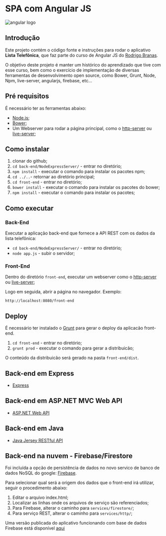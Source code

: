 # SPA com Angular JS

![angular logo](https://mauroao.github.io/angular.js/angular.png)

## Introdução

Este projeto contém o código fonte e instruções para rodar o aplicativo **Lista Telefônica**, que faz parte do curso de Angular JS do [Rodrigo Branas](https://www.youtube.com/user/rodrigobranas).

O objetivo deste projeto é manter um histórico do aprendizado que tive com esse curso, bem como o exercício de implementação de diversas ferramentas de desenvolvimento open source, como Bower, Grunt, Node, Npm, live-server, angularjs, firebase, etc...

## Pré requisitos

É necessário ter as ferramentas abaixo:

* [Node.js](https://nodejs.org/en/);
* [Bower](https://bower.io);
* Um Webserver para rodar a página principal, como o [http-server](https://www.npmjs.com/package/http-server) ou [live-server](https://www.npmjs.com/package/live-server);

## Como instalar

1. clonar do github;
2. `cd back-end/NodeExpressServer/` - entrar no diretório;
3. `npm install` - executar o comando para instalar os pacotes npm;
4. `cd ../..`- retornar ao diretório principal;
4. `cd front-end` - entrar no diretório;
5. `bower install` - executar o comando para instalar os pacotes do bower;
6. `npm install` - executar o comando para instalar os pacotes;

## Como executar

### Back-End

Executar a aplicação back-end que fornece a API REST com os dados da lista telefônica:

* `cd back-end/NodeExpressServer/` - entrar no diretório;
* `node app.js` - subir o servidor;

### Front-End

Dentro do diretório `front-end`, executar um webserver como o [http-server](https://www.npmjs.com/package/http-server) ou [live-server](https://www.npmjs.com/package/live-server);

Logo em seguida, abrir a página no navegador. Exemplo:

`http://localhost:8080/front-end`

## Deploy

É necessário ter instalado o [Grunt](https://gruntjs.com/) para gerar o deploy da aplicacão front-end.

1. `cd front-end` - entrar no diretório;
2. `grunt prod` - executar o comando para gerar a distribuicão;

O conteúdo da distribuicão será gerado na pasta `front-end/dist`.


## Back-end em Express 

* [Express](https://github.com/mauroao/expressjs)

## Back-end em ASP.NET MVC Web API

* [ASP.NET Web API](https://github.com/mauroao/asp-net-web-api)

## Back-end em Java

* [Java Jersey RESTful API](https://github.com/mauroao/java-jersey-rest-api)

## Back-end na nuvem - Firebase/Firestore

Foi incluída a opcão de persistência de dados no novo servico de banco de dados NoSQL do google: [Firebase](https://firebase.google.com).

Para selecionar qual será a origem dos dados que o front-end irá utilizar, seguir o procedimento abaixo:

1. Editar o arquivo index.html;
2. Localizar as linhas onde os arquivos de serviço são referenciados;
3. Para Firebase, alterar o caminho para `services/firestore/`;
4. Para serviço REST, alterar o caminho para `services/http/`;

Uma versão publicada do aplicativo funcionando com base de dados Firebase está disponível [aqui](https://mauroao.github.io/angular.js)
